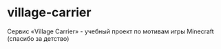 # village-carrier
Сервис «Village Carrier» - учебный проект по мотивам игры Minecraft (спасибо за детство)
